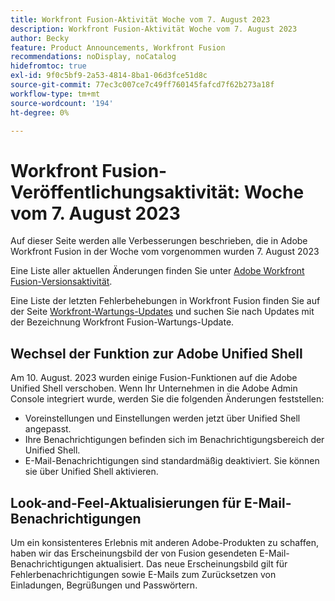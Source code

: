 ```yaml
---
title: Workfront Fusion-Aktivität Woche vom 7. August 2023
description: Workfront Fusion-Aktivität Woche vom 7. August 2023
author: Becky
feature: Product Announcements, Workfront Fusion
recommendations: noDisplay, noCatalog
hidefromtoc: true
exl-id: 9f0c5bf9-2a53-4814-8ba1-06d3fce51d8c
source-git-commit: 77ec3c007ce7c49ff760145fafcd7f62b273a18f
workflow-type: tm+mt
source-wordcount: '194'
ht-degree: 0%

---
```


# Workfront Fusion-Veröffentlichungsaktivität: Woche vom 7. August 2023

Auf dieser Seite werden alle Verbesserungen beschrieben, die in Adobe Workfront Fusion in der Woche vom vorgenommen wurden
&#x200B;7. August 2023

Eine Liste aller aktuellen Änderungen finden Sie unter [Adobe Workfront Fusion-Versionsaktivität](/help/workfront-fusion/fusion-product-releases/fusion-release-activity.md).

Eine Liste der letzten Fehlerbehebungen in Workfront Fusion finden Sie auf der Seite [Workfront-Wartungs-Updates](https://experienceleague.adobe.com/docs/workfront-known-issues/releases/current-updates.html) und suchen Sie nach Updates mit der Bezeichnung Workfront Fusion-Wartungs-Update.

## Wechsel der Funktion zur Adobe Unified Shell

Am 10. August. 2023 wurden einige Fusion-Funktionen auf die Adobe Unified Shell verschoben. Wenn Ihr Unternehmen in die Adobe Admin Console integriert wurde, werden Sie die folgenden Änderungen feststellen:

* Voreinstellungen und Einstellungen werden jetzt über Unified Shell angepasst.
* Ihre Benachrichtigungen befinden sich im Benachrichtigungsbereich der Unified Shell.
* E-Mail-Benachrichtigungen sind standardmäßig deaktiviert. Sie können sie über Unified Shell aktivieren.


## Look-and-Feel-Aktualisierungen für E-Mail-Benachrichtigungen

Um ein konsistenteres Erlebnis mit anderen Adobe-Produkten zu schaffen, haben wir das Erscheinungsbild der von Fusion gesendeten E-Mail-Benachrichtigungen aktualisiert. Das neue Erscheinungsbild gilt für Fehlerbenachrichtigungen sowie E-Mails zum Zurücksetzen von Einladungen, Begrüßungen und Passwörtern.
